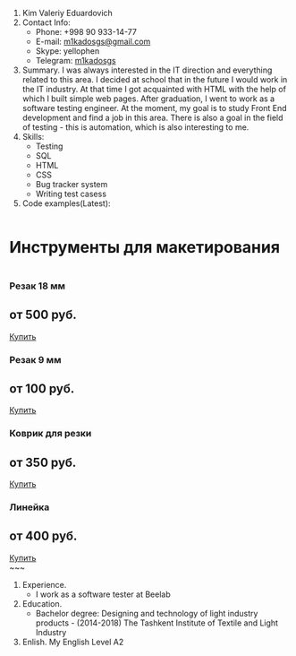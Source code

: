 1. Kim Valeriy Eduardovich
1. Contact Info:
   * Phone: +998 90 933-14-77
   * E-mail: [m1kadosgs@gmail.com](mailto:m1kadosgs@gmail.com)
   * Skype: yellophen
   * Telegram: [m1kadosgs](https://t.me/m1kadosgs)
1. Summary. 
I was always interested in the IT direction and everything related to this area. I decided at school that in the future I would work in the IT industry. At that time I got acquainted with HTML with the help of which I built simple web pages. After graduation, I went to work as a software testing engineer. At the moment, my goal is to study Front End development and find a job in this area. There is also a goal in the field of testing - this is automation, which is also interesting to me.
1. Skills:
   * Testing
   * SQL
   * HTML
   * CSS
   * Bug tracker system
   * Writing test casess
1. Code examples(Latest):
   ~~~
<!DOCTYPE html>
<html lang="en">
<head>
	<meta charset="UTF-8">
	<link rel="stylesheet" href="css/style.css">
	<title>Flexbox</title>
</head>
<body>
	<div class="section">
		<h1 class="section-title">Инструменты для макетирования</h1>
		<div class="tools">
			<div class="tools-elements">
				<img src="img/foto1.png" alt="">
				<h3 class="tools-name">Резак 18 мм</h3>
				<h2 class="tools-cost">от 500 руб.</h2>
				<a href="#" class="tools-buy">Купить</a>
			</div>
			<div class="tools-elements">
				<img src="img/foto2.png" alt="">
				<h3 class="tools-name">Резак 9 мм</h3>
				<h2 class="tools-cost">от 100 руб.</h2>
				<a href="#" class="tools-buy">Купить</a>
			</div>
			<div class="tools-elements">
				<img src="img/foto3.png" alt="">
				<h3 class="tools-name">Коврик для резки</h3>
				<h2 class="tools-cost">от 350 руб.</h2>
				<a href="#" class="tools-buy">Купить</a>
			</div>
			<div class="tools-elements">
				<img src="img/foto4.png" alt="">
				<h3 class="tools-name">Линейка</h3>
				<h2 class="tools-cost">от 400 руб.</h2>
				<a href="#" class="tools-buy">Купить</a>
			</div>
		</div>
	</div>
</body>
</html>
   ~~~

1. Experience.
   * I work as a software tester at Beelab
1. Education.
   * Bachelor degree: Designing and technology of light industry products - (2014-2018) The Tashkent Institute of Textile and Light Industry
1. Enlish.
   My English Level A2